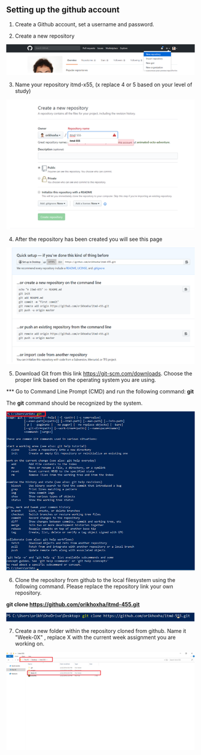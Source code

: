 ## Setting up the github account


1. Create a Github account, set a username and password.


2. Create a new repository


![alt text](images/new_repo.png "New repository")

3. Name your repository itmd-x55, (x replace 4 or 5 based on your level of study)

![alt text](images/create_repo.png "Create repository")

4. After the repository has been created you will see this page

![alt text](images/git_repository.png "Repository page")


5. Download Git from this link https://git-scm.com/downloads. Choose the proper link based on the operating system you are using.

*** Go to Command Line Prompt (CMD) and run the following command: **git** 

The **git** command should be recognized by the system.

![alt text](images/git_command.png "Create repository")


6. Clone the repository from github to the local filesystem using the following command. Please replace the repository link your own repository.

**git clone https://github.com/orikhoxha/itmd-455.git** 

![alt text](images/git_clone.png "Clone the repository")


7. Create a new folder within the repository cloned from github. Name it "Week-0X" , replace X with the current week assignment you are working on.

![alt text](images/android_project_directory.png "Android Project Repository")








